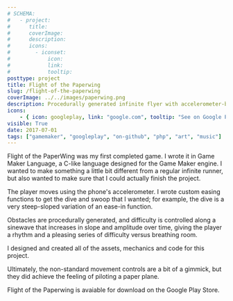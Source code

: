 ```yaml
---
# SCHEMA:
#   - project:
#      title:
#      coverImage:
#      description:
#      icons:
#        - iconset:
#            icon:
#            link:
#            tooltip:
posttype: project
title: Flight of the Paperwing
slug: /flight-of-the-paperwing
coverImage: ../../images/paperwing.png
description: Procedurally generated infinite flyer with accelerometer-based controls
icons:
    - { icon: googleplay, link: "google.com", tooltip: "See on Google Play" }
visible: True
date: 2017-07-01
tags: ["gamemaker", "googleplay", "on-github", "php", "art", "music"]
---
```


Flight of the PaperWing was my first completed game. I wrote it in Game Maker Language, a C-like language designed for the Game Maker engine. I wanted to make something a little bit different from a regular infinite runner, but also wanted to make sure that I could actually finish the project.

The player moves using the phone's accelerometer. I wrote custom easing functions to get the dive and swoop that I wanted; for example, the dive is a very steep-sloped variation of an ease-in function.

Obstacles are procedurally generated, and difficulty is controlled along a sinewave that increases in slope and amplitude over time, giving the player a rhythm and a pleasing series of difficulty versus breathing room.

I designed and created all of the assets, mechanics and code for this project.

Ultimately, the non-standard movement controls are a bit of a gimmick, but they did achieve the feeling of piloting a paper plane.

Flight of the Paperwing is avaiable for download on the Google Play Store.